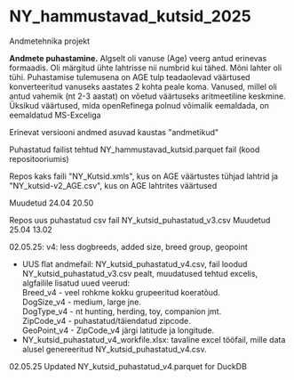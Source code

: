 # NY_hammustavad_kutsid_2025
Andmetehnika projekt

**Andmete puhastamine.** 
Algselt oli vanuse (Age) veerg antud erinevas formaadis. Oli märgitud ühte lahtrisse nii numbrid kui tähed. Mõni lahter oli tühi. Puhastamise tulemusena on AGE tulp teadaolevad väärtused konverteeritud vanuseks aastates 2 kohta peale koma. Vanused, millel oli antud vahemik (nt 2-3 aastat) on võetud väärtuseks aritmeetiline keskmine.
Üksikud väärtused, mida openRefinega polnud võimalik eemaldada, on eemaldatud MS-Exceliga

Erinevat versiooni andmed asuvad kaustas "andmetikud"

Puhastatud failist tehtud NY_hammustavad_kutsid.parquet fail (kood repositooriumis)

Repos kaks faili "NY_Kutsid.xmls", kus on AGE väärtustes tühjad lahtrid ja "NY_kutsid-v2_AGE.csv", kus on AGE lahtrites väärtused 

Muudetud 24.04 20.50

Repos uus puhastatud csv fail NY_kutsid_puhastatud_v3.csv
Muudetud 25.04 13.02

02.05.25:  v4: less dogbreeds, added size, breed group, geopoint
* UUS flat andmefail: NY_kutsid_puhastatud_v4.csv, fail loodud NY_kutsid_puhastatud_v3.csv pealt, muudatused tehtud excelis, algfailile lisatud uued veerud:  
  Breed_v4 - veel rohkme kokku grupeeritud koeratõud.  
  DogSize_v4 - medium, large jne.  
  DogType_v4 - nt hunting, herding, toy, companion jmt.  
  ZipCode_v4 - puhastatud/täiendatud zipcode.  
  GeoPoint_v4 -  ZipCode_v4 järgi latitude ja longitude.  
* NY_kutsid_puhastatud_v4_workfile.xlsx: tavaline excel tööfail, mille data alusel genereeritud NY_kutsid_puhastatud_v4.csv.

02.05.25 
Updated NY_kutsid_puhastatud_v4.parquet for DuckDB